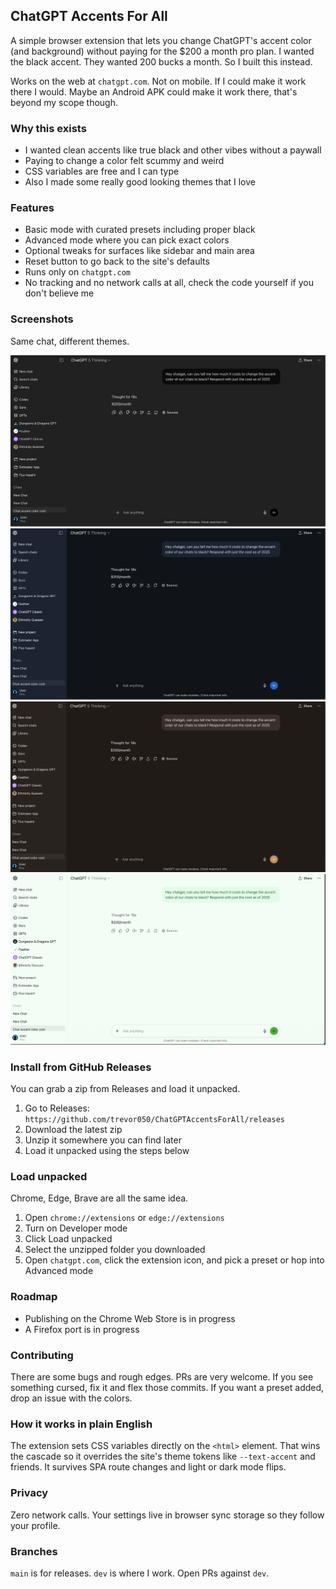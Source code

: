 ## ChatGPT Accents For All

A simple browser extension that lets you change ChatGPT's accent color (and background) without paying for the $200 a month pro plan. I wanted the black accent. They wanted 200 bucks a month. So I built this instead.

Works on the web at `chatgpt.com`. Not on mobile. If I could make it work there I would. Maybe an Android APK could make it work there, that's beyond my scope though.

### Why this exists
- I wanted clean accents like true black and other vibes without a paywall
- Paying to change a color felt scummy and weird
- CSS variables are free and I can type
- Also I made some really good looking themes that I love

### Features
- Basic mode with curated presets including proper black
- Advanced mode where you can pick exact colors
- Optional tweaks for surfaces like sidebar and main area
- Reset button to go back to the site's defaults
- Runs only on `chatgpt.com`
- No tracking and no network calls at all, check the code yourself if you don't believe me

### Screenshots
Same chat, different themes.

![Screenshot 1](readme-imgs/Image%201.png)
![Screenshot 2](readme-imgs/Image%202.png)
![Screenshot 3](readme-imgs/Image%203.png)
![Screenshot 4](readme-imgs/Image%204.png)

### Install from GitHub Releases
You can grab a zip from Releases and load it unpacked.

1. Go to Releases: `https://github.com/trevor050/ChatGPTAccentsForAll/releases`
2. Download the latest zip
3. Unzip it somewhere you can find later
4. Load it unpacked using the steps below

### Load unpacked
Chrome, Edge, Brave are all the same idea.

1. Open `chrome://extensions` or `edge://extensions`
2. Turn on Developer mode
3. Click Load unpacked
4. Select the unzipped folder you downloaded
5. Open `chatgpt.com`, click the extension icon, and pick a preset or hop into Advanced mode

### Roadmap
- Publishing on the Chrome Web Store is in progress
- A Firefox port is in progress

### Contributing
There are some bugs and rough edges. PRs are very welcome. If you see something cursed, fix it and flex those commits. If you want a preset added, drop an issue with the colors. 

### How it works in plain English
The extension sets CSS variables directly on the `<html>` element. That wins the cascade so it overrides the site's theme tokens like `--text-accent` and friends. It survives SPA route changes and light or dark mode flips.

### Privacy
Zero network calls. Your settings live in browser sync storage so they follow your profile.

### Branches
`main` is for releases. `dev` is where I work. Open PRs against `dev`.